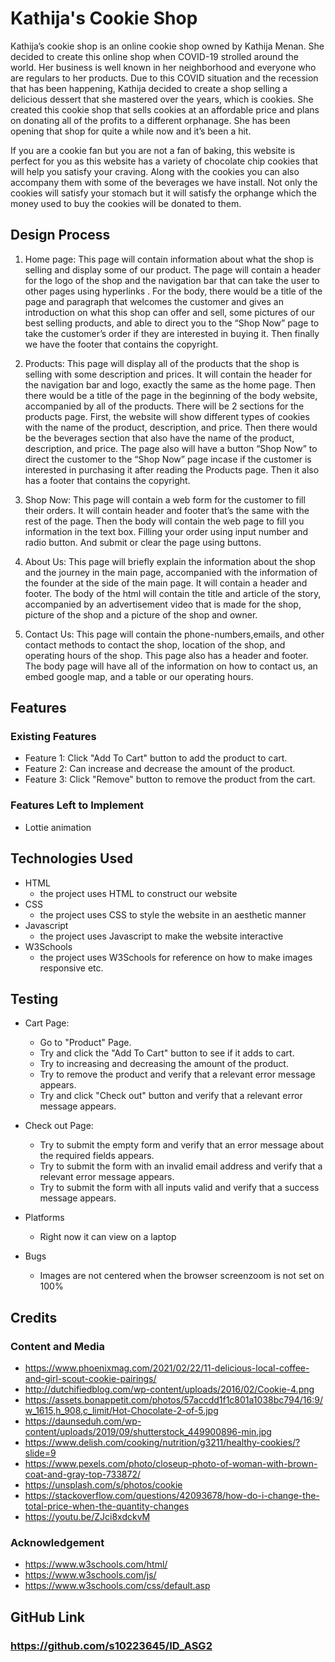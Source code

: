 #  Kathija's Cookie Shop
Kathija’s cookie shop is an online cookie shop owned by Kathija Menan. She
decided to create this online shop when COVID-19 strolled around the world. Her business is well known in her neighborhood and everyone who are regulars to her products. Due to this COVID situation and the recession that has been happening, Kathija decided to create a shop selling a delicious dessert that she mastered over the years, which is cookies. She created this cookie shop that sells cookies at an affordable price and plans on donating all of the profits to a different orphanage. She has been opening that shop for quite a while now and it’s been a hit.

If you are a cookie fan but you are not a fan of baking, this website is perfect for you as this website has a variety of chocolate chip cookies that will help you satisfy your craving. Along with the cookies you can also accompany them with some of the beverages we have install. Not only the cookies will satisfy your stomach but it will satisfy the orphange which the money used to buy the cookies will be donated to them.


## Design Process
1. Home page: This page will contain information about what the shop is selling and display some of our product. The page will contain a header for the logo of the shop and the navigation bar that can take the user to other pages using hyperlinks . For the body, there would be a title of the page and paragraph that welcomes the customer and gives an introduction on what this shop can offer and sell, some pictures of our best selling products, and able to direct you to the “Shop Now” page to take the customer’s order if they are interested in buying it. Then finally we have the footer that contains the copyright.

2. Products: This page will display all of the products that the shop is selling with some description and prices. It will contain the header for the navigation bar and logo, exactly the same as the home page. Then there would be a title of the page in the beginning of the body website, accompanied by all of the products. There will be 2 sections for the products page. First, the website will show different types of cookies with the name of the product, description, and price. Then there would be the beverages section that also have the name of the product, description, and price. The page also will have a button “Shop Now” to direct the customer to the “Shop Now” page incase if the customer is interested in purchasing it after reading the Products page. Then it also has a footer that contains the copyright.

3. Shop Now: This page will contain a web form for the customer to fill their orders. It will contain header and footer that’s the same with the rest of the page. Then the body will contain the web page to fill you information in the text box. Filling your order using input number and radio button. And submit or clear the page using buttons.

4. About Us: This page will briefly explain the information about the shop and the journey in the main page, accompanied with the information of the founder at the side of the main page. It will contain a header and footer. The body of the html will contain the title and article of the story, accompanied by an advertisement video that is made for the shop, picture of the shop and a picture of the shop and owner.

5. Contact Us: This page will contain the phone-numbers,emails, and other contact methods to contact the shop, location of the shop, and operating hours of the shop. This page also has a header and footer. The body page will have all of the information on how to contact us, an embed google map, and a table or our operating hours.


## Features
### Existing Features
* Feature 1: Click "Add To Cart" button to add the product to cart.
* Feature 2: Can increase and decrease the amount of the product.
* Feature 3: Click "Remove" button to remove the product from the cart.
### Features Left to Implement
* Lottie animation


## Technologies Used
* HTML
  * the project uses HTML to construct our website
* CSS
  * the project uses CSS to style the website in an aesthetic manner
* Javascript
  * the project uses Javascript to make the website interactive
* W3Schools
  * the project uses W3Schools for reference on how to make images responsive etc.


## Testing
 * Cart Page:
    * Go to "Product" Page.
    * Try and click the "Add To Cart" button to see if it adds to cart.
    * Try to increasing and decreasing the amount of the product.
    * Try to remove the product and verify that a relevant error message appears.
    * Try and click "Check out" button and verify that a relevant error message appears.
 * Check out Page:
    * Try to submit the empty form and verify that an error message about the required fields appears.
    * Try to submit the form with an invalid email address and verify that a relevant error message appears.
    * Try to submit the form with all inputs valid and verify that a success message appears.

* Platforms
  * Right now it can view on a laptop
* Bugs
  * Images are not centered when the browser screenzoom is not set on 100%


## Credits
### Content and Media
* https://www.phoenixmag.com/2021/02/22/11-delicious-local-coffee-and-girl-scout-cookie-pairings/
* http://dutchifiedblog.com/wp-content/uploads/2016/02/Cookie-4.png
* https://assets.bonappetit.com/photos/57accdd1f1c801a1038bc794/16:9/w_1615,h_908,c_limit/Hot-Chocolate-2-of-5.jpg
* https://daunseduh.com/wp-content/uploads/2019/09/shutterstock_449900896-min.jpg
* https://www.delish.com/cooking/nutrition/g3211/healthy-cookies/?slide=9
* https://www.pexels.com/photo/closeup-photo-of-woman-with-brown-coat-and-gray-top-733872/
* https://unsplash.com/s/photos/cookie
* https://stackoverflow.com/questions/42093678/how-do-i-change-the-total-price-when-the-quantity-changes
* https://youtu.be/ZJci8xdckvM

### Acknowledgement
* https://www.w3schools.com/html/
* https://www.w3schools.com/js/
* https://www.w3schools.com/css/default.asp


## GitHub Link
### https://github.com/s10223645/ID_ASG2
